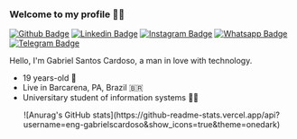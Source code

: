 ### Welcome to my profile 🙋‍♂️

[![Github Badge](https://img.shields.io/badge/GitHub-100000?style=for-the-badge&logo=github&logoColor=white)](https://github.com/eng-gabrielscardoso)
[![Linkedin Badge](https://img.shields.io/badge/LinkedIn-0077B5?style=for-the-badge&logo=linkedin&logoColor=white)](https://www.linkedin.com/in/eng-gabrielscardoso/)
[![Instagram Badge](https://img.shields.io/badge/Instagram-E4405F?style=for-the-badge&logo=instagram&logoColor=white)](https://instagram.com/eng.gabrielscardoso)
[![Whatsapp Badge](https://img.shields.io/badge/WhatsApp-25D366?style=for-the-badge&logo=whatsapp&logoColor=white)](https://wa.me/message/MIMKTQZXE6ABL1)
[![Telegram Badge](https://img.shields.io/badge/Telegram-2CA5E0?style=for-the-badge&logo=telegram&logoColor=white)](https://t.me/gabrielscardoso)

Hello, I'm Gabriel Santos Cardoso, a man in love with technology.

* 19 years-old 🎂
* Live in Barcarena, PA, Brazil 🇧🇷
* Universitary student of information systems 👨‍💻

<center align="center">![Anurag's GitHub stats](https://github-readme-stats.vercel.app/api?username=eng-gabrielscardoso&show_icons=true&theme=onedark)</center>

